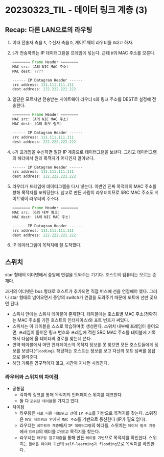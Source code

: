 # 20230323_TIL  - 데이터 링크 계층 (3)

## Recap: 다른 LAN으로의 라우팅

1. 이때 전송자 측을 `S`, 수신자 측을 `D`, 게이트웨이 라우터를 `G`라고 하자.
2. `S`가 전송하려는 IP 데이터그램을 프레임에 넣는다. 근데 `D`의 MAC 주소를 모른다.
    
    ```java
    ======== Frame Header ========
    MAC src: (A의 NIC MAC 주소)
    MAC dest: ????
    
    ------ IP Datagram Header ------
    src address: 111.111.111.111
    dest address: 222.222.222.222
    ```
    
3. 일단은 모르지만 전송받는 게이트웨이 라우터 `G`의 링크 주소를 DEST로 설정해 전송한다.
    
    ```java
    ======== Frame Header ========
    MAC src: (A의 NIC MAC 주소)
    MAC dest: (G의 외부 링크)
    
    ------ IP Datagram Header ------
    src address: 111.111.111.111
    dest address: 222.222.222.222
    ```
    
4. `G`가 프레임을 수신하면 일단 IP 계층으로 데이터그램을 보낸다. 그리고 데이터그램의 헤더에서 원래 목적지가 어디인지 알아낸다.
    
    ```java
    ------ IP Datagram Header ------
    src address: 111.111.111.111
    dest address: 222.222.222.222
    ```
    
5. 라우터가 프레임에 데이터그램을 다시 넣는다. 이번엔 진짜 목적지의 MAC 주소를 향해 목적지를 포워딩한다. 참고로 만든 사람이 라우터이므로 SRC MAC 주소도 게이트웨이 라우터의 주소다.
    
    ```java
    ======== Frame Header ========
    MAC src: (G의 내부 링크)
    MAC dest: (A의 NIC MAC 주소)
    
    ------ IP Datagram Header ------
    src address: 111.111.111.111
    dest address: 222.222.222.222
    ```
    
6. IP 데이터그램이 목적지에 잘 도착했다.

## 스위치

star 형태의 이더넷에서 중앙에 연결을 도와주는 기기다. 호스트의 컴퓨터는 모르는 존재다.

과거의 이더넷은 bus 형태로 호스트가 추가되면 직접 버스에 선을 연결해야 했다. 그러나 star 형태로 넘어오면서 중앙의 switch가 연결을 도와주기 때문에 포트에 선만 꽂으면 된다.

- 스위치 안에는 스위치 테이블이 존재한다. 테이블에는 호스트별 MAC 주소(정확히는 MAC 주소를 가진 호스트의 인터페이스)와 포트 번호가 써있다.
- 스위치는 이 테이블을 스스로 학습하며(!) 생성한다. 스위치 내부에 프레임이 들어오면, 프레임이 들어온 링크 번호와 프레임에 적힌 SRC MAC 주소를 테이블에 기록해서 다음에 올 데이터의 경로를 찾는데 쓴다.
- 만약 테이블에서 어떤 인터페이스의 목적지 정보를 못 찾으면 모든 호스트들에게 정보를 보낸다(`flooding`). 해당하는 호스트는 정보를 보고 자신의 포트 넘버를 응답으로 알려준다.
- 해당 기록은 영구적이지 않고, 시간이 지나면 사라진다.

### 라우터와 스위치의 차이점

- 공통점
    - 각자의 링크를 통해 목적지의 인터페이스 위치를 체크한다.
    - 둘 다 `포워딩 테이블`을 가지고 있다.
- 차이점
    - 라우팅은 `서로 다른 네트워크 간`에 `IP 주소`를 기반으로 목적지를 찾는다. 
    스위칭은 `동일 네트워크 안`에서 `MAC 주소`를 기반으로 통신한다 (IP가 필요 없다).
    - 라우터는 `네트워크 계층`에서 `IP 데이터그램`의 헤더를, 
    스위치는 `데이터 링크 계층`에서 `프레임`의 헤더를 까보고 목적지를 찾는다.
    - 라우터는 `라우팅 알고리즘`을 통해 만든 `테이블 기반`으로 목적지를 확인한다.
    스위치는 `들어온 데이터 기반`의 `self-learning과 flooding`으로 목적지를 확인한다.